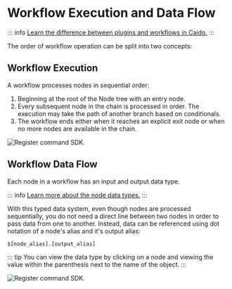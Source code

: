 # Workflow Execution and Data Flow

::: info
[Learn the difference between plugins and workflows in Caido.](https://developer.caido.io/concepts/backend/workflow.html)
:::

The order of workflow operation can be split into two concepts:

## Workflow Execution

A workflow processes nodes in sequential order:

1. Beginning at the root of the Node tree with an entry node.
2. Every subsequent node in the chain is processed in order. The execution may take the path of another branch based on conditionals.
3. The workflow ends either when it reaches an explicit exit node or when no more nodes are available in the chain.

<img alt="Register command SDK." src="/_images/execution_flow.png" center/>

## Workflow Data Flow

Each node in a workflow has an input and output data type.

::: info
[Learn more about the node data types.](/reference/workflow_data_types.md)
:::

With this typed data system, even though nodes are processed sequentially, you do not need a direct line between two nodes in order to pass data from one to another. Instead, data can be referenced using dot notation of a node's alias and it's output alias:

```
$[node_alias].[output_alias]
```

::: tip
You can view the data type by clicking on a node and viewing the value within the parenthesis next to the name of the object.
:::

<img alt="Register command SDK." src="/_images/data_flow.png" center/>
